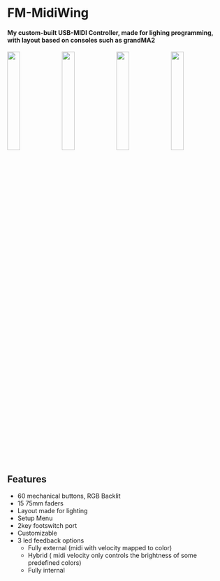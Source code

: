 # FM-MidiWing

#### My custom-built USB-MIDI Controller, made for lighing programming, with layout based on consoles such as grandMA2

<p>
  <img src="photos/top 1.png" width="24%">
  <img src="photos/top 2.png" width="24%">
  <img src="photos/low right angle.png" width="24%">
  <img src="photos/inside low rows.png" width="24%">
</p>

## Features
 - 60 mechanical buttons, RGB Backlit
 - 15 75mm faders
 - Layout made for lighting
 - Setup Menu
 - 2key footswitch port
 - Customizable 
 - 3 led feedback options
    - Fully external (midi with velocity mapped to color)
    - Hybrid ( midi velocity only controls the brightness of some predefined colors)
    - Fully internal
